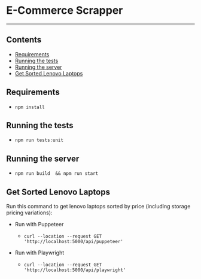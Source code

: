 # E-Commerce Scrapper

---

## Contents

- [Requirements](#requirements)
- [Running the tests](#running-the-tests)
- [Running the server](#running-the-server)
- [Get Sorted Lenovo Laptops](#get-sorted-lenovo-laptops)

## Requirements

- `npm install`

## Running the tests

- `npm run tests:unit`

## Running the server

- `npm run build  && npm run start`

## Get Sorted Lenovo Laptops

Run this command to get lenovo laptops sorted by price (including storage pricing variations):

- Run with Puppeteer
  - `curl --location --request GET 'http://localhost:5000/api/puppeteer'`

- Run with Playwright
  - `curl --location --request GET 'http://localhost:5000/api/playwright'`
